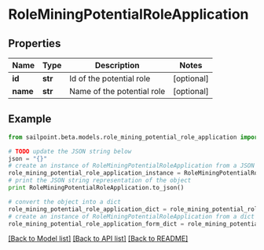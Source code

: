 # RoleMiningPotentialRoleApplication


## Properties

Name | Type | Description | Notes
------------ | ------------- | ------------- | -------------
**id** | **str** | Id of the potential role | [optional] 
**name** | **str** | Name of the potential role | [optional] 

## Example

```python
from sailpoint.beta.models.role_mining_potential_role_application import RoleMiningPotentialRoleApplication

# TODO update the JSON string below
json = "{}"
# create an instance of RoleMiningPotentialRoleApplication from a JSON string
role_mining_potential_role_application_instance = RoleMiningPotentialRoleApplication.from_json(json)
# print the JSON string representation of the object
print RoleMiningPotentialRoleApplication.to_json()

# convert the object into a dict
role_mining_potential_role_application_dict = role_mining_potential_role_application_instance.to_dict()
# create an instance of RoleMiningPotentialRoleApplication from a dict
role_mining_potential_role_application_form_dict = role_mining_potential_role_application.from_dict(role_mining_potential_role_application_dict)
```
[[Back to Model list]](../README.md#documentation-for-models) [[Back to API list]](../README.md#documentation-for-api-endpoints) [[Back to README]](../README.md)



